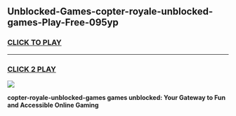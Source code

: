 
## Unblocked-Games-copter-royale-unblocked-games-Play-Free-095yp
<h3>
<a href="https://premium76.site?title=copter-royale-unblocked-games&ref=20A">CLICK TO PLAY</a></h3>
<hr>

<h3>
<a href="https://premium76.site?title=copter-royale-unblocked-games&ref=20A">CLICK 2 PLAY</a>
  
</h3>

<a href="https://premium76.site?title=copter-royale-unblocked-games&ref=20A"><img src="https://clearcache.store/games.png"></a>


**copter-royale-unblocked-games games unblocked: Your Gateway to Fun and Accessible Online Gaming**
